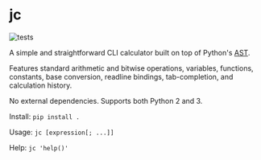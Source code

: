 # jc

![tests](https://github.com/jnnl/jc/workflows/jc/badge.svg)

A simple and straightforward CLI calculator built on top of Python's [AST](https://docs.python.org/3.8/library/ast.html).

Features standard arithmetic and bitwise operations,
variables, functions, constants, base conversion, readline bindings, tab-completion, and calculation history.

No external dependencies. Supports both Python 2 and 3.

Install: `pip install .`

Usage: `jc [expression[; ...]]`

Help: `jc 'help()'`
